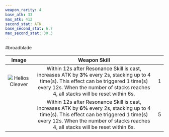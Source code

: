 ```yaml
---
weapon_rarity: 4
base_atk: 33
max_atk: 412
second_stat: ATK
base_second_stat: 6.7
max_second_stat: 30.3
---
```

#broadblade 

|                                                                               Image                                                                                |                                                                                                           Weapon Skill                                                                                                           |     |
| :----------------------------------------------------------------------------------------------------------------------------------------------------------------: | :------------------------------------------------------------------------------------------------------------------------------------------------------------------------------------------------------------------------------: | --- |
| ![Helios Cleaver](https://static.wikia.nocookie.net/wutheringwaves/images/4/42/Weapon_Helios_Cleaver.png/revision/latest/scale-to-width-down/74?cb=20240526012039) | Within 12s after Resonance Skill is cast, increases ATK by **3%** every 2s, stacking up to 4 time(s). This effect can be triggered 1 time(s) every 12s. When the number of stacks reaches 4, all stacks will be reset within 6s. | 1   |
|                                                                                                                                                                    | Within 12s after Resonance Skill is cast, increases ATK by **6%** every 2s, stacking up to 4 time(s). This effect can be triggered 1 time(s) every 12s. When the number of stacks reaches 4, all stacks will be reset within 6s. | 5   |


